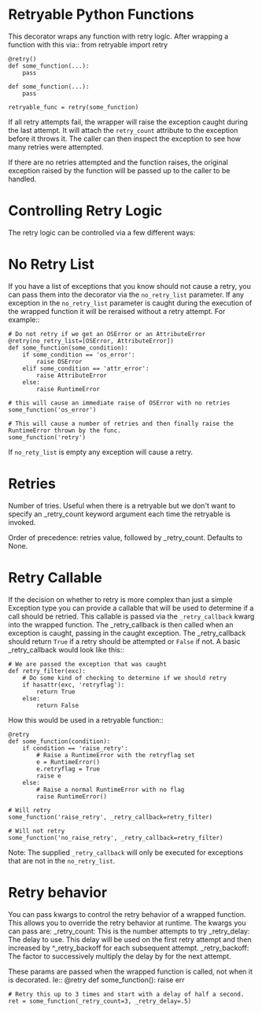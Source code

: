 Retryable Python Functions
==========================

This decorator wraps any function with retry logic.  After wrapping a function with this via::
    from retryable import retry

    @retry()
    def some_function(...):
        pass

    def some_function(...):
        pass

    retryable_func = retry(some_function)

If all retry attempts fail, the wrapper will raise the exception caught during the last attempt.
It will attach the ``retry_count`` attribute to the exception before it throws it.  The caller
can then inspect the exception to see how many retries were attempted.

If there are no retries attempted and the function raises, the original exception raised by the
function will be passed up to the caller to be handled.

Controlling Retry Logic
=======================

The retry logic can be controlled via a few different ways:

No Retry List
=============

If you have a list of exceptions that you know should not cause a retry, you can pass them into the
decorator via the ``no_retry_list`` parameter.  If any exception in the ``no_retry_list`` parameter
is caught during the execution of the wrapped function it will be reraised without a retry attempt.
For example::

    # Do not retry if we get an OSError or an AttributeError
    @retry(no_retry_list=[OSError, AttributeError])
    def some_function(some_condition):
        if some_condition == 'os_error':
            raise OSError
        elif some_condition == 'attr_error':
            raise AttributeError
        else:
            raise RuntimeError

    # this will cause an immediate raise of OSError with no retries
    some_function('os_error')

    # This will cause a number of retries and then finally raise the RuntimeError thrown by the func.
    some_function('retry')

If ``no_rety_list`` is empty any exception will cause a retry.

Retries
=============

Number of tries. Useful when there is a retryable but we don't want to specify an _retry_count
keyword argument each time the retryable is invoked.

Order of precedence: retries value, followed by _retry_count. Defaults to None.

Retry Callable
==============

If the decision on whether to retry is more complex than just a simple Exception type you can provide
a callable that will be used to determine if a call should be retried.  This callable is passed via the
``_retry_callback`` kwarg into the wrapped function.  The _retry_callback is then called when an
exception is caught, passing in the caught exception.  The _retry_callback should return ``True``
if a retry should be attempted or ``False`` if not.  A basic _retry_callback would look like this::

    # We are passed the exception that was caught
    def retry_filter(exc):
        # Do some kind of checking to determine if we should retry
        if hasattr(exc, 'retryflag'):
            return True
        else:
            return False

How this would be used in a retryable function::

    @retry
    def some_function(condition):
        if condition == 'raise_retry':
            # Raise a RuntimeError with the retryflag set
            e = RuntimeError()
            e.retryflag = True
            raise e
        else:
            # Raise a normal RuntimeError with no flag
            raise RuntimeError()

    # Will retry
    some_function('raise_retry', _retry_callback=retry_filter)

    # Will not retry
    some_function('no_raise_retry', _retry_callback=retry_filter)

Note: The supplied ``_retry_callback`` will only be executed for exceptions that are not in the
``no_retry_list``.

Retry behavior
==============

You can pass kwargs to control the retry behavior of a wrapped function.  This allows you to override
the retry behavior at runtime.  The kwargs you can pass are:
    _retry_count:  This is the number attempts to try
    _retry_delay: The delay to use.  This delay will be used on the first retry attempt and then
                  increased by ^_retry_backoff for each subsequent attempt.
    _retry_backoff: The factor to successively multiply the delay by for the next attempt.

These params are passed when the wrapped function is called, not when it is decorated.  Ie::
    @retry
    def some_function():
        raise err

    # Retry this up to 3 times and start with a delay of half a second.
    ret = some_function(_retry_count=3, _retry_delay=.5)
